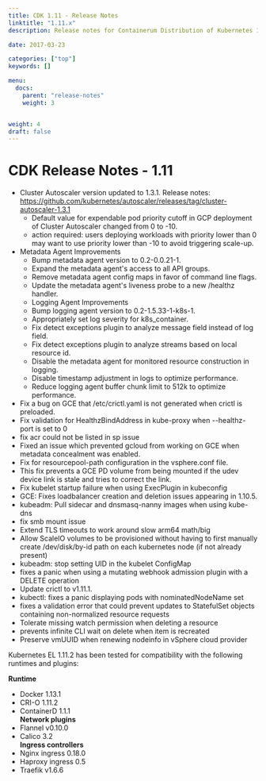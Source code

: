 ```yaml
---
title: CDK 1.11 - Release Notes
linktitle: "1.11.x"
description: Release notes for Containerum Distribution of Kubernetes 1.11

date: 2017-03-23

categories: ["top"]
keywords: []

menu:
  docs:
    parent: "release-notes"
    weight: 3


weight: 4
draft: false
---
```



# CDK Release Notes - 1.11

- Cluster Autoscaler version updated to 1.3.1. Release notes: https://github.com/kubernetes/autoscaler/releases/tag/cluster-autoscaler-1.3.1  
  + Default value for expendable pod priority cutoff in GCP deployment of Cluster Autoscaler changed from 0 to -10.  
  + action required: users deploying workloads with priority lower than 0 may want to use priority lower than -10 to avoid triggering scale-up.  
- Metadata Agent Improvements  
  + Bump metadata agent version to 0.2-0.0.21-1.  
  + Expand the metadata agent's access to all API groups.  
  + Remove metadata agent config maps in favor of command line flags.  
  + Update the metadata agent's liveness probe to a new /healthz handler.  
  + Logging Agent Improvements  
  + Bump logging agent version to 0.2-1.5.33-1-k8s-1.  
  + Appropriately set log severity for k8s_container.  
  + Fix detect exceptions plugin to analyze message field instead of log field.  
  + Fix detect exceptions plugin to analyze streams based on local resource id.  
  + Disable the metadata agent for monitored resource construction in logging.  
  + Disable timestamp adjustment in logs to optimize performance.  
  + Reduce logging agent buffer chunk limit to 512k to optimize performance.  
- Fix a bug on GCE that /etc/crictl.yaml is not generated when crictl is preloaded.  
- Fix validation for HealthzBindAddress in kube-proxy when --healthz-port is set to 0  
- fix acr could not be listed in sp issue  
- Fixed an issue which prevented gcloud from working on GCE when metadata concealment was enabled.  
- Fix for resourcepool-path configuration in the vsphere.conf file.  
- This fix prevents a GCE PD volume from being mounted if the udev device link is stale and tries to correct the link.  
- Fix kubelet startup failure when using ExecPlugin in kubeconfig  
- GCE: Fixes loadbalancer creation and deletion issues appearing in 1.10.5.  
- kubeadm: Pull sidecar and dnsmasq-nanny images when using kube-dns  
- fix smb mount issue  
- Extend TLS timeouts to work around slow arm64 math/big  
- Allow ScaleIO volumes to be provisioned without having to first manually create /dev/disk/by-id path on each kubernetes node (if not already present)  
- kubeadm: stop setting UID in the kubelet ConfigMap  
- fixes a panic when using a mutating webhook admission plugin with a DELETE operation  
- Update crictl to v1.11.1.  
- kubectl: fixes a panic displaying pods with nominatedNodeName set  
- fixes a validation error that could prevent updates to StatefulSet objects containing non-normalized resource requests  
- Tolerate missing watch permission when deleting a resource  
- prevents infinite CLI wait on delete when item is recreated  
- Preserve vmUUID when renewing nodeinfo in vSphere cloud provider  


 Kubernetes EL 1.11.2 has been tested for compatibility with the following runtimes and plugins:

 **Runtime**  
- Docker 1.13.1  
- CRI-O 1.11.2  
- ContainerD 1.1.1  
**Network plugins**  
- Flannel v0.10.0  
- Calico 3.2  
**Ingress controllers**  
- Nginx ingress 0.18.0  
- Haproxy ingress 0.5  
- Traefik v1.6.6  
